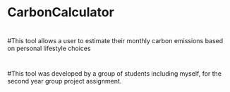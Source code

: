 # CarbonCalculator
#
#This tool allows a user to estimate their monthly carbon emissions based on personal lifestyle choices
#
#This tool was developed by a group of students including myself, for the second year group project assignment. 
